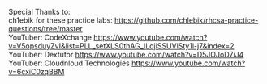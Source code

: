Special Thanks to: \
ch1ebik for these practice labs: https://github.com/chlebik/rhcsa-practice-questions/tree/master \
YouTuber: CodeXchange https://www.youtube.com/watch?v=V5opsduyZvI&list=PLL_setXLS0thAG_ILdjiSSUVlSty1l-j7&index=2 \
YouTuber: Dextutor https://www.youtube.com/watch?v=D5JOJoD7iJ4 \
YouTuber: Cloudnloud Technologies https://www.youtube.com/watch?v=6cxiC0zqBBM
